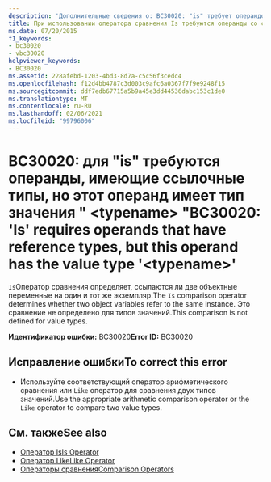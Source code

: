 ```yaml
---
description: 'Дополнительные сведения о: BC30020: "is" требует операндов, имеющих ссылочные типы, но этот операнд имеет тип значения "<typename>'
title: При использовании оператора сравнения Is требуются операнды со ссылочным типом, однако данный операнд имеет тип значения <typename>
ms.date: 07/20/2015
f1_keywords:
- bc30020
- vbc30020
helpviewer_keywords:
- BC30020
ms.assetid: 228afebd-1203-4bd3-8d7a-c5c56f3cedc4
ms.openlocfilehash: f12d4bb4787c3d003c9afc6a0367f7f9e9248f15
ms.sourcegitcommit: ddf7edb67715a5b9a45e3dd44536dabc153c1de0
ms.translationtype: MT
ms.contentlocale: ru-RU
ms.lasthandoff: 02/06/2021
ms.locfileid: "99796006"
---
```

# <a name="bc30020-is-requires-operands-that-have-reference-types-but-this-operand-has-the-value-type-typename"></a><span data-ttu-id="420f2-103">BC30020: для "is" требуются операнды, имеющие ссылочные типы, но этот операнд имеет тип значения " \<typename> "</span><span class="sxs-lookup"><span data-stu-id="420f2-103">BC30020: 'Is' requires operands that have reference types, but this operand has the value type '\<typename>'</span></span>

<span data-ttu-id="420f2-104">`Is`Оператор сравнения определяет, ссылаются ли две объектные переменные на один и тот же экземпляр.</span><span class="sxs-lookup"><span data-stu-id="420f2-104">The `Is` comparison operator determines whether two object variables refer to the same instance.</span></span> <span data-ttu-id="420f2-105">Это сравнение не определено для типов значений.</span><span class="sxs-lookup"><span data-stu-id="420f2-105">This comparison is not defined for value types.</span></span>

 <span data-ttu-id="420f2-106">**Идентификатор ошибки:** BC30020</span><span class="sxs-lookup"><span data-stu-id="420f2-106">**Error ID:** BC30020</span></span>

## <a name="to-correct-this-error"></a><span data-ttu-id="420f2-107">Исправление ошибки</span><span class="sxs-lookup"><span data-stu-id="420f2-107">To correct this error</span></span>

- <span data-ttu-id="420f2-108">Используйте соответствующий оператор арифметического сравнения или `Like` оператор для сравнения двух типов значений.</span><span class="sxs-lookup"><span data-stu-id="420f2-108">Use the appropriate arithmetic comparison operator or the `Like` operator to compare two value types.</span></span>

## <a name="see-also"></a><span data-ttu-id="420f2-109">См. также</span><span class="sxs-lookup"><span data-stu-id="420f2-109">See also</span></span>

- [<span data-ttu-id="420f2-110">Оператор Is</span><span class="sxs-lookup"><span data-stu-id="420f2-110">Is Operator</span></span>](../operators/is-operator.md)
- [<span data-ttu-id="420f2-111">Оператор Like</span><span class="sxs-lookup"><span data-stu-id="420f2-111">Like Operator</span></span>](../operators/like-operator.md)
- [<span data-ttu-id="420f2-112">Операторы сравнения</span><span class="sxs-lookup"><span data-stu-id="420f2-112">Comparison Operators</span></span>](../operators/comparison-operators.md)
